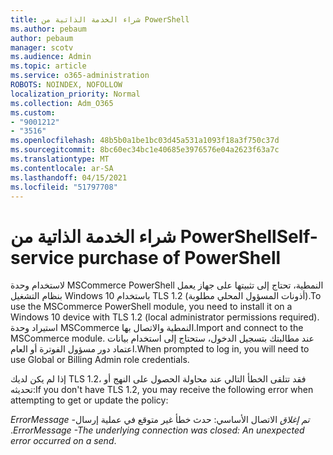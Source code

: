 ```yaml
---
title: شراء الخدمة الذاتية من PowerShell
ms.author: pebaum
author: pebaum
manager: scotv
ms.audience: Admin
ms.topic: article
ms.service: o365-administration
ROBOTS: NOINDEX, NOFOLLOW
localization_priority: Normal
ms.collection: Adm_O365
ms.custom:
- "9001212"
- "3516"
ms.openlocfilehash: 48b5b0a1be1bc03d45a531a1093f18a3f750c37d
ms.sourcegitcommit: 8bc60ec34bc1e40685e3976576e04a2623f63a7c
ms.translationtype: MT
ms.contentlocale: ar-SA
ms.lasthandoff: 04/15/2021
ms.locfileid: "51797708"
---
```

# <a name="self-service-purchase-of-powershell"></a><span data-ttu-id="96347-102">شراء الخدمة الذاتية من PowerShell</span><span class="sxs-lookup"><span data-stu-id="96347-102">Self-service purchase of PowerShell</span></span>

<span data-ttu-id="96347-103">لاستخدام وحدة MSCommerce PowerShell النمطية، تحتاج إلى تثبيتها على جهاز يعمل بنظام التشغيل Windows 10 باستخدام TLS 1.2 (أذونات المسؤول المحلي مطلوبة).</span><span class="sxs-lookup"><span data-stu-id="96347-103">To use the MSCommerce PowerShell module, you need to install it on a Windows 10 device with TLS 1.2 (local administrator permissions required).</span></span>  <span data-ttu-id="96347-104">استيراد وحدة MSCommerce النمطية والاتصال بها.</span><span class="sxs-lookup"><span data-stu-id="96347-104">Import and connect to the MSCommerce module.</span></span>  <span data-ttu-id="96347-105">عند مطالبتك بتسجيل الدخول، ستحتاج إلى استخدام بيانات اعتماد دور مسؤول الفوترة أو العام.</span><span class="sxs-lookup"><span data-stu-id="96347-105">When prompted to log in, you will need to use Global or Billing Admin role credentials.</span></span>  

<span data-ttu-id="96347-106">إذا لم يكن لديك TLS 1.2، فقد تتلقى الخطأ التالي عند محاولة الحصول على النهج أو تحديثه:</span><span class="sxs-lookup"><span data-stu-id="96347-106">If you don't have TLS 1.2, you may receive the following error when attempting to get or update the policy:</span></span>

<span data-ttu-id="96347-107">*ErrorMessage -تم إغلاق* الاتصال الأساسي: حدث خطأ غير متوقع في عملية إرسال .</span><span class="sxs-lookup"><span data-stu-id="96347-107">*ErrorMessage -The underlying connection was closed: An unexpected error occurred on a send*.</span></span>



